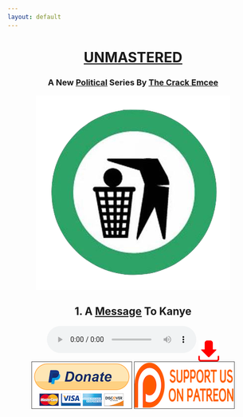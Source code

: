 ```yaml
---
layout: default
---
```

<style type="text/css">
			.img-wrap, h1{
				text-align: center;
	    }
			.img-wrap a img{
 					display:block;
			}
			.img-wrap > a{
 					display:inline-block;
 					vertical-align: middle;
 					border: 1px solid #555
			}
</style>

<center>
<a href="https://en.wikipedia.org/wiki/Audio_mastering">
<h1> <u>UNMASTERED </u></h1>
</a>
<h3> A New <a href="https://www.popsugar.com/celebrity/Kim-Kardashian-Talks-About-Kanye-Trump-Jimmy-Kimmel-45118370"><u>Political</u></a> Series By <a href="mailto:thecrackemcee@gmail.com"><u>The Crack Emcee</u></a></h3>
  <a href="https://www.nationalreview.com/2010/12/can-conservatives-win-back-arts-andrew-klavan/">
<img src="images/logo.png" align='center'>
    </a>

</center>

<center>
<h2> 1. A <a href="https://reason.com/blog/2018/04/27/black-people-dont-have-to-be-democrats"><u>Message</u></a> To Kanye </h2>

<audio controls>
  <source src="music/kayne.mp3" type="audio/mpeg">
  <source src="music/kayne.ogg" type="audio/ogg">
</audio>

<a href="music/kayne.mp3" download>
<img src="images/download.png" align='center' height="42" width="42">
</a>
</center>

<div class="img-wrap">

   <a href="https://www.paypal.me/unmastered">
   <img src="images/paypal.png" align='center'>
   </a>
   
   <a href="https://www.patreon.com/thecrackemcee">
   <img src="images/patreon.png" align='center'>
   </a>
   
</div>





